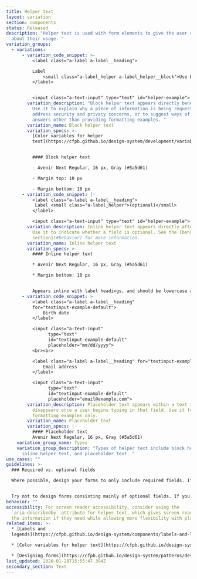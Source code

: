 ```yaml
---
title: Helper text
layout: variation
section: components
status: Released
description: "Helper text is used with form elements to give the user context
  about their usage. "
variation_groups:
  - variations:
      - variation_code_snippet: >-
          <label class="a-label a-label__heading">

          Label
              <small class="a-label_helper a-label_helper__block">Use block helper text for instructions</small>
          </label>


          <input class="a-text-input" type="text" id="helper-example">
        variation_description: "Block helper text appears directly beneath a form label.
          Use it to explain why a piece of information is being requested,
          address security and privacy concerns, or to suggest ways of providing
          answers other than providing formatting examples. "
        variation_name: Block helper text
        variation_specs: >-
          [Color variables for helper
          text](https://cfpb.github.io/design-system/development/variables#forms)


          #### Block helper text

          - Avenir Next Regular, 16 px, Gray (#5a5d61)

          - Margin top: 10 px

          - Margin bottom: 10 px
      - variation_code_snippet: |-
          <label class="a-label a-label__heading">
           Label <small class="a-label_helper">(optional)</small>
          </label>

          <input class="a-text-input" type="text" id="helper-example">
        variation_description: Inline helper text appears directly after a form label.
          Use it to indicate whether a field is optional. See the [behavior
          section](#behavior) for more information.
        variation_name: Inline helper text
        variation_specs: >-
          #### Inline helper text

          * Avenir Next Regular, 16 px, Gray (#5a5d61)

          * Margin bottom: 10 px


          Appears inline with label headings, and should be lowercase and placed in parenthesis after the label.
      - variation_code_snippet: >
          <label class="a-label a-label__heading"
          for="textinput-example-default">
              Birth date
          </label>

          <input class="a-text-input"
                type="text"
                id="textinput-example-default"
                placeholder="mm/dd/yyyy">
          <br><br>

          <label class="a-label a-label__heading" for="textinput-example-default">
              Email address
          </label>

          <input class="a-text-input"
                type="text"
                id="textinput-example-default"
                placeholder="email@example.com">
        variation_description: Placeholder text appears within a text input field, and
          disappears once a user begins typing in that field. Use it for
          formatting examples only.
        variation_name: Placeholder text
        variation_specs: |-
          #### Placeholder text
          Avenir Next Regular, 16 px, Gray (#5a5d61)
    variation_group_name: Types
    variation_group_description: "Types of helper text include block helper text,
      inline helper text, and placeholder text. "
use_cases: ""
guidelines: >-
  ### Required vs. optional fields

  Where possible, design your forms to only include required fields. If it’s not required, ask yourself if it’s really necessary to include at all. Add instructions at the top of the form to clearly indicate that all fields are required unless otherwise noted. If a field is optional, indicate it with inline helper text, as shown above. Don’t indicate which fields are required; that would only introduce redundant visual noise.


  Try not to design forms consisting mainly of optional fields. If you must do so, mark required field labels only with inline helper text.
behavior: ""
accessibility: For screen reader accessibility, consider using the
  `aria-describedby` attribute for helper text, which gives screen readers users
  the information if they need while allowing more flexibility with placement.
related_items: >-
  * [Labels and
  legends](https://cfpb.github.io/design-system/components/labels-and-legends)

  * [Color variables for helper text](https://cfpb.github.io/design-system/development/variables#forms)

  * [Designing forms](https://cfpb.github.io/design-system/patterns/designing-forms)
last_updated: 2020-01-28T15:55:47.394Z
secondary_section: Text
---
```


